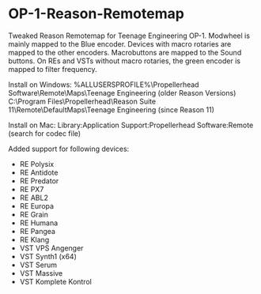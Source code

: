 # OP-1-Reason-Remotemap
Tweaked Reason Remotemap for Teenage Engineering OP-1. Modwheel is mainly mapped to the Blue encoder. Devices with macro rotaries are mapped to the other encoders. Macrobuttons are mapped to the Sound buttons. On REs and VSTs without macro rotaries, the green encoder is mapped to filter frequency.

Install on Windows: 
 %ALLUSERSPROFILE%\Propellerhead Software\Remote\Maps\Teenage Engineering (older Reason Versions)
 C:\Program Files\Propellerhead\Reason Suite 11\Remote\DefaultMaps\Teenage Engineering (since Reason 11)

Install on Mac: Library:Application Support:Propellerhead Software:Remote (search for codec file)

Added support for following devices:

- RE Polysix
- RE Antidote
- RE Predator
- RE PX7
- RE ABL2
- RE Europa
- RE Grain
- RE Humana
- RE Pangea
- RE Klang
- VST VPS Angenger
- VST Synth1 (x64)
- VST Serum
- VST Massive
- VST Komplete Kontrol

